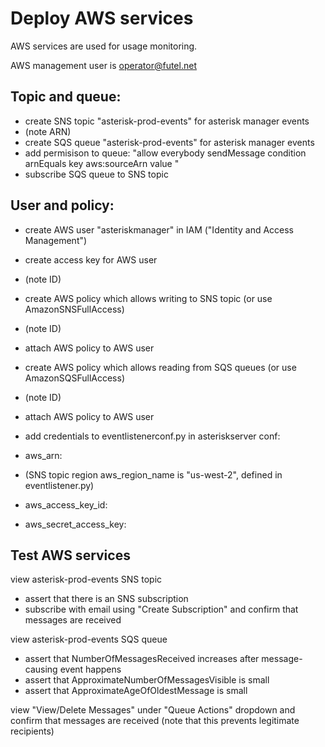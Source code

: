 # Deploy AWS services

AWS services are used for usage monitoring.

AWS management user is operator@futel.net

## Topic and queue:
- create SNS topic "asterisk-prod-events" for asterisk manager events
- (note ARN)
- create SQS queue "asterisk-prod-events" for asterisk manager events
- add permisison to queue: "allow everybody sendMessage condition arnEquals key aws:sourceArn value <SNS topic ARN>"
- subscribe SQS queue to SNS topic

## User and policy:
- create AWS user "asteriskmanager" in IAM ("Identity and Access Management")
- create access key for AWS user
- (note ID)
- create AWS policy which allows writing to SNS topic (or use AmazonSNSFullAccess)
- (note ID)
- attach AWS policy to AWS user
- create AWS policy which allows reading from SQS queues (or use AmazonSQSFullAccess)
- (note ID)
- attach AWS policy to AWS user

- add credentials to eventlistenerconf.py in asteriskserver conf:

- aws_arn: <SNS topic ARN>
- (SNS topic region aws_region_name is "us-west-2", defined in eventlistener.py)
- aws_access_key_id: <ID of AWS user access key>
- aws_secret_access_key: <value of AWS user access key>

## Test AWS services

view asterisk-prod-events SNS topic
- assert that there is an SNS subscription
-  subscribe with email using "Create Subscription" and confirm that messages are received

view asterisk-prod-events SQS queue
- assert that NumberOfMessagesReceived increases after message-causing event happens
- assert that ApproximateNumberOfMessagesVisible is small
- assert that ApproximateAgeOfOldestMessage is small

view "View/Delete Messages" under "Queue Actions" dropdown and confirm that messages are received (note that this prevents legitimate recipients)
